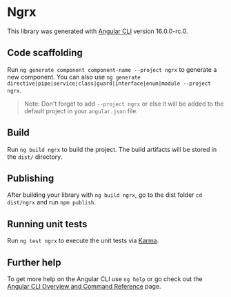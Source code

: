 # Ngrx

This library was generated with [Angular CLI](https://github.com/angular/angular-cli) version 16.0.0-rc.0.

## Code scaffolding

Run `ng generate component component-name --project ngrx` to generate a new component. You can also use `ng generate directive|pipe|service|class|guard|interface|enum|module --project ngrx`.
> Note: Don't forget to add `--project ngrx` or else it will be added to the default project in your `angular.json` file. 

## Build

Run `ng build ngrx` to build the project. The build artifacts will be stored in the `dist/` directory.

## Publishing

After building your library with `ng build ngrx`, go to the dist folder `cd dist/ngrx` and run `npm publish`.

## Running unit tests

Run `ng test ngrx` to execute the unit tests via [Karma](https://karma-runner.github.io).

## Further help

To get more help on the Angular CLI use `ng help` or go check out the [Angular CLI Overview and Command Reference](https://angular.io/cli) page.
